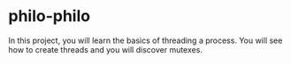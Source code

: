# philo-philo
In this project, you will learn the basics of threading a process. You will see how to create threads and you will discover mutexes.
